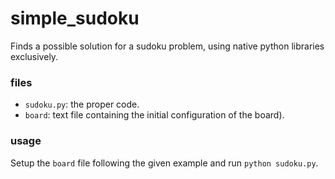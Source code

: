 # simple_sudoku

Finds a possible solution for a sudoku problem, using native python libraries exclusively.

### files
- `sudoku.py`: the proper code.
- `board`: text file containing the initial configuration of the board).

### usage
Setup the `board` file following the given example and run `python sudoku.py`.
